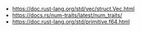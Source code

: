 

- https://doc.rust-lang.org/std/vec/struct.Vec.html
- https://docs.rs/num-traits/latest/num_traits/
- https://doc.rust-lang.org/std/primitive.f64.html